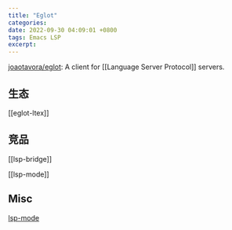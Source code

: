 ```yaml
---
title: "Eglot"
categories: 
date: 2022-09-30 04:09:01 +0800
tags: Emacs LSP
excerpt: 
---
```


[joaotavora/eglot](https://github.com/joaotavora/eglot): A client for [[Language Server Protocol]] servers.

## 生态

[[eglot-ltex]]

## 竞品

[[lsp-bridge]]

[[lsp-mode]]

## Misc


[lsp-mode](https://github.com/emacs-lsp/lsp-mode/)




